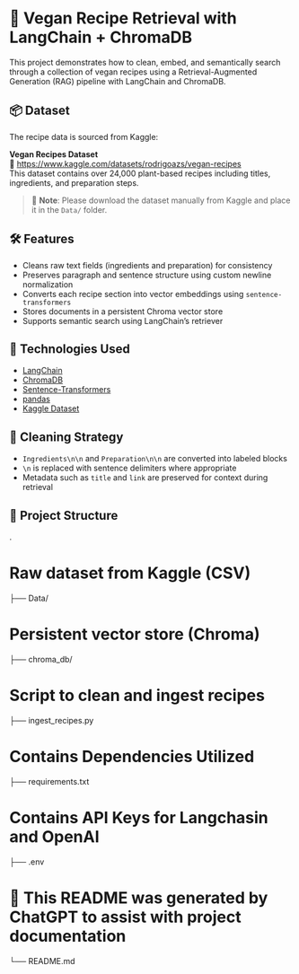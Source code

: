 # 🥗 Vegan Recipe Retrieval with LangChain + ChromaDB

This project demonstrates how to clean, embed, and semantically search through a collection of vegan recipes using a Retrieval-Augmented Generation (RAG) pipeline with LangChain and ChromaDB.

## 📦 Dataset

The recipe data is sourced from Kaggle:

**Vegan Recipes Dataset**  
🔗 https://www.kaggle.com/datasets/rodrigoazs/vegan-recipes  
This dataset contains over 24,000 plant-based recipes including titles, ingredients, and preparation steps.

> 📌 **Note**: Please download the dataset manually from Kaggle and place it in the `Data/` folder.

## 🛠️ Features

- Cleans raw text fields (ingredients and preparation) for consistency
- Preserves paragraph and sentence structure using custom newline normalization
- Converts each recipe section into vector embeddings using `sentence-transformers`
- Stores documents in a persistent Chroma vector store
- Supports semantic search using LangChain’s retriever

## 🧠 Technologies Used

- [LangChain](https://github.com/langchain-ai/langchain)
- [ChromaDB](https://www.trychroma.com/)
- [Sentence-Transformers](https://www.sbert.net/)
- [pandas](https://pandas.pydata.org/)
- [Kaggle Dataset](https://www.kaggle.com/datasets/rodrigoazs/vegan-recipes)

## 🧹 Cleaning Strategy

- `Ingredients\n\n` and `Preparation\n\n` are converted into labeled blocks
- `\n` is replaced with sentence delimiters where appropriate
- Metadata such as `title` and `link` are preserved for context during retrieval

## 📁 Project Structure
.
# Raw dataset from Kaggle (CSV)
├── Data/
# Persistent vector store (Chroma)
├── chroma_db/
# Script to clean and ingest recipes
├── ingest_recipes.py
# Contains Dependencies Utilized
├── requirements.txt
# Contains API Keys for Langchasin and OpenAI
├── .env
# 🧠 This README was generated by ChatGPT to assist with project documentation
└── README.md

